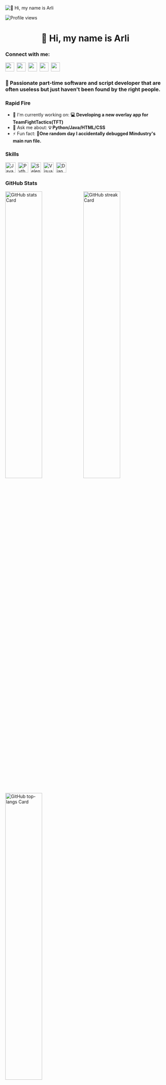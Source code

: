 ![👋 Hi, my name is Arli](https://images-wixmp-ed30a86b8c4ca887773594c2.wixmp.com/f/c83c004e-1370-4756-88e5-4071de797088/dgdq8br-09cc7ad6-a021-47a5-b0e0-917b12b0f7a7.gif?token=eyJ0eXAiOiJKV1QiLCJhbGciOiJIUzI1NiJ9.eyJzdWIiOiJ1cm46YXBwOjdlMGQxODg5ODIyNjQzNzNhNWYwZDQxNWVhMGQyNmUwIiwiaXNzIjoidXJuOmFwcDo3ZTBkMTg4OTgyMjY0MzczYTVmMGQ0MTVlYTBkMjZlMCIsIm9iaiI6W1t7InBhdGgiOiJcL2ZcL2M4M2MwMDRlLTEzNzAtNDc1Ni04OGU1LTQwNzFkZTc5NzA4OFwvZGdkcThici0wOWNjN2FkNi1hMDIxLTQ3YTUtYjBlMC05MTdiMTJiMGY3YTcuZ2lmIn1dXSwiYXVkIjpbInVybjpzZXJ2aWNlOmZpbGUuZG93bmxvYWQiXX0.tqRMtE-b2QiI2nnefNxSDMJvZCcYqFmq2ccg_Xfzqb8)

![Profile views](https://komarev.com/ghpvc/?username=Karli911&label=Profile%20views&color=0e75b6&style=flat)

<div id="toc">
  <ul align="center" style="list-style: none">
    <summary>
      <h1>
        👋 Hi, my name is Arli
      </h1>
    </summary>
  </ul>
</div>

**<h3 align="left">Connect with me:</h3>** 
<p align="left"><a href="https://www.linkedin.com/in/" target="_blank"><img src="https://img.shields.io/badge/LinkedIn-0077B5?logo=linkedin&logoColor=white" height="28" style="margin-right: 4px"></a> <a href="https://twitter.com/" target="_blank"><img src="https://img.shields.io/badge/Twitter-000000?logo=X&logoColor=white" height="28" style="margin-right: 4px"></a> <a href="arliturka@gmail.com" target="_blank"><img src="https://img.shields.io/badge/Gmail-D14836?style=for-the-badge&logo=gmail&logoColor=white" height="28" style="margin-right: 4px"></a> <a href="https://github.com/Karli911" target="_blank"><img src="https://img.shields.io/badge/GitHub-100000?style=for-the-badge&logo=github&logoColor=white" height="28" style="margin-right: 4px"></a> <a href="https://www.instagram.com/arli.t1" target="_blank"><img src="https://img.shields.io/badge/Instagram-E4405F?style=for-the-badge&logo=instagram&logoColor=white" height="28" style="margin-right: 4px"></a></p>

 **<h3 align="left">🚀 Passionate part-time software and script developer that are often useless but just haven't been found by the right people.</h3>**

**<h3 align="left">Rapid Fire</h3>**

- 💼 I'm currently working on: **💻 Developing a new overlay app for TeamFightTactics(TFT)**
- 💬 Ask me about: **💡 Python/Java/HTML/CSS**
- ⚡ Fun fact: **🎢One random day I accidentally debugged Mindustry's main run file.**

 **<h3 align="left">Skills</h3>**

<div style="display: flex; flex-wrap: wrap; gap: 4px; justify-content: left;"><img src="https://img.shields.io/badge/JavaScript-F7DF1C?logo=javascript&logoColor=white" height="32" alt="JavaScript" style="margin-right: 4px"> <img src="https://img.shields.io/badge/Python-306998?logo=python&logoColor=white" height="32" alt="Python" style="margin-right: 4px"> <img src="https://img.shields.io/badge/Selenium-43B02A?logo=selenium&logoColor=white" height="32" alt="Selenium" style="margin-right: 4px"> <img src="https://img.shields.io/badge/Visual_Studio_Code-007ACC?logo=visual-studio-code&logoColor=white" height="32" alt="Visual Studio Code" style="margin-right: 4px"> <img src="https://img.shields.io/badge/Django-092E20?logo=django&logoColor=white" height="32" alt="Django" style="margin-right: 4px"></div>

 **<h3 align="left">GitHub Stats</h3>**

<p align="left">
  <img width="48%" src="https://github-readme-stats.vercel.app/api?username=Karli911&theme=react&hide_title=false&hide_rank=false&show_icons=false&include_all_commits=false&count_private=true&line_height=23&show=reviews" alt="GitHub stats Card" />
  <img width="48%" src="https://streak-stats.demolab.com/?user=Karli911&theme=react&hide_border=false&date_format=M+j%5B%2C+Y%5D&mode=daily&hide_total_contributions=false&hide_current_streak=false&hide_longest_streak=false&card_height=200" alt="GitHub streak Card" />
</p>

<p align="left">
  <img width="48%" src="https://github-readme-stats.vercel.app/api/top-langs?username=Karli911&theme=react&hide_title=false&layout=compact&langs_count=6&hide_progress=false&card_width=400" alt="GitHub top-langs Card" />

 **<h3 align="left">Support Me</h3>**

<p align="left"><a href="https://ko-fi.com/icy404" target="_blank"><img src="https://img.shields.io/badge/Ko--fi-343B45?style=for-the-badge&logo=kofi&logoColor=Black" height="36" style="margin-right: 4px"></a></p>
 
# __Auto Accept for League of Legends__

This Python application automatically finds and clicks the "Accept" button in League of Legends, helping you quickly enter matches. It can be configured to run automatically on system startup across different operating systems.


## **Features**
- **Automatically detects and clicks** the "Accept" button in League of Legends.
- **Configurable** to run on startup for Windows, macOS, and Linux.
- **Logs activity** for troubleshooting and monitoring.

## **Troubleshooting**
- **1.** Ensure that the *accept_button.png* is located in the same directory as *auto-accept.py*.
- **2.** Be sure to launch "League of Legends" and not move the window around. Take a screenshot of the "Accept" button and crop it. Cut everything else except the button itself.
- **3.** Do **NOT** change the resolution of your screen too much. The script will detect the button only from the screenshot taken. If you want this to work in another resolution, make sure to take another screenshot, and replace the *accept_button.png* with the new screenshot.
- **4.** Python should be installed in your system for the script to run in the first place.

## **How to run**
- Open your prefered terminal and run `auto-accept.py`
  • Windows
    - `python auto-accept.py`
  • MacOS
    - `python3 auto-accept.py`
  • Linux
    - `python3 auto-accept.py`


## **Python Installation Guide**
A simple guide to install Python on **Windows**, **macOS**, and **Linux (Ubuntu/Mint)**.

---

## Windows

### 1. Download Python Installer

- Visit the [official Python website](https://www.python.org/downloads/windows/).
- Click on **"Download Python [version]"** (e.g., Python 3.12.x).

### 2. Run the Installer

- Open the downloaded `.exe` file.
- **Important**: Check the box **"Add Python to PATH"**.
- Click **"Install Now"** (or choose **"Customize installation"** for advanced options).

### 3. Verify Installation

Open **Command Prompt** and run:

```sh
python --version
```

Expected output:

```
Python 3.12.x
```

---

## macOS

### 1. Install Homebrew (if not already installed)

```sh
/bin/bash -c "$(curl -fsSL https://raw.githubusercontent.com/Homebrew/install/HEAD/install.sh)"
```

### 2. Install Python via Homebrew

```sh
brew install python
```

### 3. Verify Installation

```sh
python3 --version
```

Expected output:

```
Python 3.12.x
```

### 4. (Optional) Set Python 3 as Default

```sh
echo 'alias python=python3' >> ~/.zshrc
source ~/.zshrc
```

---

## Linux (Ubuntu / Linux Mint)

### 1. Update Package Lists

```sh
sudo apt update && sudo apt upgrade
```

### 2. Install Python

```sh
sudo apt install python3 python3-pip -y
```

### 3. Verify Installation

```sh
python3 --version
```

Expected output:

```
Python 3.12.x
```

### 4. (Optional) Set Python 3 as Default

```sh
echo "alias python=python3" >> ~/.bashrc
echo "alias pip=pip3" >> ~/.bashrc
source ~/.bashrc
```

---

## Final Tips

- **Install packages using pip:**

```sh
pip install <package-name>
```

- **Check pip version:**

```sh
pip --version
```

- **Use Virtual Environments (Recommended):**

```sh
python -m venv myenv
source myenv/bin/activate  # macOS/Linux
myenv\\Scripts\\activate     # Windows
```

> *Pro Tip:* Use a virtual environment for every project to avoid dependency conflicts.

---

## Resources

- [Python Documentation](https://docs.python.org/3/)
- [pip User Guide](https://pip.pypa.io/en/stable/user_guide/)
- [Visual Studio Code](https://code.visualstudio.com/) – a great code editor for Python

--- 


## **App Installation**(Optional)

### **1. Windows**

#### **Convert Python Script to Executable**
To convert the Python script into an executable:

```bash
pip install pyinstaller
pyinstaller --onefile accept-button.py
```

This will generate an executable in the dist directory.
Set Up on Startup

Press **Win + R**, type shell:startup, and press Enter to open the Startup folder.
Copy the executable file from the dist directory into the Startup folder.

### 2. macOS
Convert Python Script to Executable

To create a macOS application:

```bash
pip install py2app
python accept-button py2app
```

This creates an .app package.
Add to Login Items

  Open System Preferences -> Users & Groups.
  Select your user account and click on the Login Items tab.
  Drag the .app file into the Login Items list.

### 3. Linux (Systemd)
Create a Systemd Service

    Create a .service file:

```bash
sudo nano /etc/systemd/system/auto_accept.service
```

Add the following content:
```bash
ini

    [Unit]
    Description=Auto Accept League of Legends

    [Service]
    ExecStart=/usr/bin/python3 /path/to/accept-button.py
    WorkingDirectory=/path/to/your/script/
    Restart=always
    User=your_username

    [Install]
    WantedBy=multi-user.target
    Replace /path/to/accept-button.py with the actual path to your script, and your_username with your Linux username
```
Enable and Start the Service
Enable the service to run on boot:

```bash
sudo systemctl enable auto_accept.service
```
Start the service immediately:

```bash
sudo systemctl start auto_accept.service
```
### Usage

Once set up, the application will automatically run in the background. It will monitor your screen for the "Accept" button in League of Legends and click it when found.
## Logging

The application generates logs to help troubleshoot any issues. Check the app.log file in the application directory to see the log entries.

## Contributing

Contributions are welcome! Please open an issue or submit a pull request for any improvements or bug fixes.

### License

This project is licensed under the MIT License. See the LICENSE file for details.

## Notes

  Ensure the ***accept_button.png*** image is correctly placed in the same directory as the executable.
  Adjust the template matching threshold and screen resolution if the button is not being detected correctly.

 **<h3 align="left">Support Me</h3>**

<p align="left"><a href="https://ko-fi.com/icy404" target="_blank"><img src="https://img.shields.io/badge/Ko--fi-343B45?style=for-the-badge&logo=kofi&logoColor=Black" height="36" style="margin-right: 4px"></a></p>
